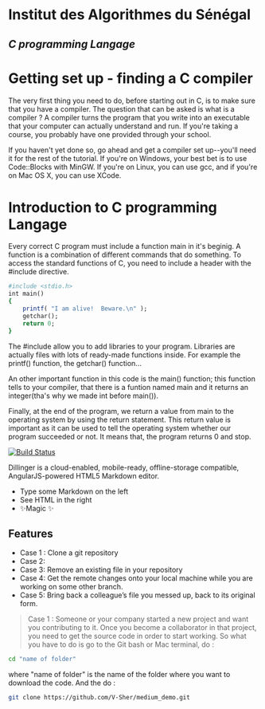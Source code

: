 
# Institut des Algorithmes du Sénégal
## _C programming Langage_

# Getting set up - finding a C compiler

The very first thing you need to do, before starting out in C, is to make sure that you have a compiler. The question that can be asked is what is a compiler ?
A compiler turns the program that you write into an executable that your computer can actually understand and run. If you're taking a course, you probably have one provided through your school.

If you haven't yet done so, go ahead and get a compiler set up--you'll need it for the rest of the tutorial. If you're on Windows, your best bet is to use Code::Blocks with MinGW. If you're on Linux, you can use gcc, and if you're on Mac OS X, you can use XCode.

# Introduction to C programming Langage

Every correct C program must include a function main in it's beginig. A function is a combination of different commands that do something.
To access the standard functions of C, you need to include a header with the #include directive. 

```ruby
#include <stdio.h>
int main()
{
    printf( "I am alive!  Beware.\n" );
    getchar();
    return 0;
}
```

The #include allow you to add libraries to your program. Libraries are actually files with lots of ready-made functions inside. For example the printf() function, the getchar() function...

An other important function in this code is the main() function; this function tells to your compiler, that there is a funtion named main and it returns an integer(tha's why we made int before main()).

Finally, at the end of the program, we return a value from main to the operating system by using the return statement. This return value is important as it can be used to tell the operating system whether our program succeeded or not. It means that, the program returns 0 and stop.




[![Build Status](https://travis-ci.org/joemccann/dillinger.svg?branch=master)](https://travis-ci.org/joemccann/dillinger)

Dillinger is a cloud-enabled, mobile-ready, offline-storage compatible,
AngularJS-powered HTML5 Markdown editor.

- Type some Markdown on the left
- See HTML in the right
- ✨Magic ✨

## Features

- Case 1 : Clone a git repository
- Case 2: 
- Case 3: Remove an existing file in your repository
- Case 4: Get the remote changes onto your local machine while you are working on some other branch.
- Case 5: Bring back a colleague’s file you messed up, back to its original form.



> Case 1 : Someone or your company started a new project and want you contributing to it. 
Once you become a collaborator in that project, you need to get the source code in order to start working. So what you have to do is go to the Git bash or Mac terminal, do :
```sh 
cd "name of folder"
```  
where "name of folder" is the name of the folder where you want to download the code. 
And the do :
```sh 
git clone https://github.com/V-Sher/medium_demo.git
```  
